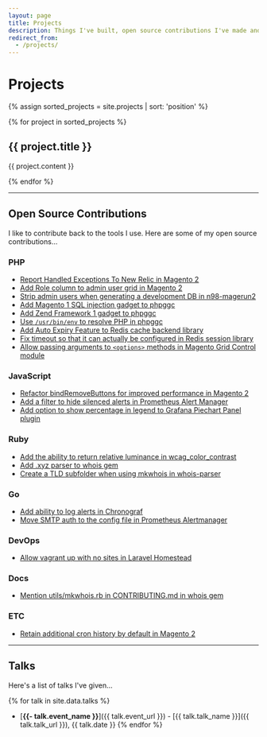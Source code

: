 ```yaml
---
layout: page
title: Projects
description: Things I've built, open source contributions I've made and talks I've given.
redirect_from:
  - /projects/
---
```


# Projects

{% assign sorted_projects = site.projects | sort: 'position' %}

{% for project in sorted_projects %}

## {{ project.title }}

{{ project.content }}

{% endfor %}

---

## Open Source Contributions

I like to contribute back to the tools I use. Here are some of my open source contributions...

### PHP

- [Report Handled Exceptions To New Relic in Magento 2](https://github.com/magento/magento2/pull/11944)
- [Add Role column to admin user grid in Magento 2](https://github.com/magento/magento2/pull/10891#issuecomment-332806807)
- [Strip admin users when generating a development DB in n98-magerun2](https://github.com/netz98/n98-magerun2/pull/309)
- [Add Magento 1 SQL injection gadget to phpggc](https://github.com/ambionics/phpggc/pull/9)
- [Add Zend Framework 1 gadget to phpggc](https://github.com/ambionics/phpggc/pull/8)
- [Use `/usr/bin/env` to resolve PHP in phpggc](https://github.com/ambionics/phpggc/pull/5)
- [Add Auto Expiry Feature to Redis cache backend library](https://github.com/colinmollenhour/Cm_Cache_Backend_Redis/pull/111)
- [Fix timeout so that it can actually be configured in Redis session library](https://github.com/colinmollenhour/Cm_RedisSession/pull/86)
- [Allow passing arguments to `<options>` methods in Magento Grid Control module](https://github.com/magento-hackathon/GridControl/pull/19)

### JavaScript

- [Refactor bindRemoveButtons for improved performance in Magento 2](https://github.com/magento/magento2/pull/1144)
- [Add a filter to hide silenced alerts in Prometheus Alert Manager](https://github.com/prometheus/alertmanager/pull/319)
- [Add option to show percentage in legend to Grafana Piechart Panel plugin](https://github.com/grafana/piechart-panel/pull/41)

### Ruby

- [Add the ability to return relative luminance in wcag_color_contrast](https://github.com/mkdynamic/wcag_color_contrast/pull/2)
- [Add .xyz parser to whois gem](https://github.com/weppos/whois/pull/460)
- [Create a TLD subfolder when using mkwhois in whois-parser](https://github.com/weppos/whois-parser/pull/3/files)


### Go

- [Add ability to log alerts in Chronograf](https://github.com/influxdata/chronograf/pull/1477)
- [Move SMTP auth to the config file in Prometheus Alertmanager](https://github.com/prometheus/alertmanager/pull/308)

### DevOps

- [Allow vagrant up with no sites in Laravel Homestead](https://github.com/laravel/homestead/pull/326)

### Docs

- [Mention utils/mkwhois.rb in CONTRIBUTING.md in whois gem](https://github.com/weppos/whois-parser/pull/4)

### ETC

- [Retain additional cron history by default in Magento 2](https://github.com/magento/magento2/pull/11463)

---

## Talks

Here's a list of talks I've given...

{% for talk in site.data.talks %}
- [**{{- talk.event_name }}**]({{ talk.event_url }}) - [{{ talk.talk_name }}]({{ talk.talk_url }}), {{ talk.date }}
{% endfor %}

